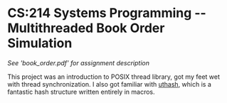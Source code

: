 CS:214 Systems Programming -- Multithreaded Book Order Simulation
===

*See 'book_order.pdf' for assignment description*


This project was an introduction to POSIX thread library, got my feet wet with thread synchronization. I also got familiar with [uthash](https://github.com/troydhanson/uthash), which is a fantastic hash structure written entirely in macros. 
